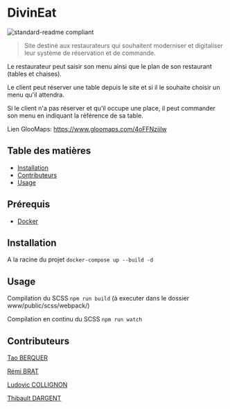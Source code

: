 # DivinEat

![standard-readme compliant](https://img.shields.io/badge/standard--readme-OK-green.svg?style=flat-square)

> Site destiné aux restaurateurs qui souhaitent moderniser et digitaliser leur système de réservation et de commande.

Le restaurateur peut saisir son menu ainsi que le plan de son restaurant (tables et chaises).

Le client peut réserver une table depuis le site et si il le souhaite choisir un menu qu'il attendra.

Si le client n'a pas réserver et qu'il occupe une place, il peut commander son menu en indiquant la référence de sa table.

Lien GlooMaps: https://www.gloomaps.com/4oFFNziilw

## Table des matières

- [Installation](#Installation)
- [Contributeurs](#Contributeurs)
- [Usage](#Usage)
## Prérequis

- [Docker](https://www.docker.com/)

## Installation

A la racine du projet
```docker-compose up --build -d```

## Usage

Compilation du SCSS 
```npm run build``` (à executer dans le dossier www/public/scss/webpack/)

Compilation en continu du SCSS
```npm run watch```

## Contributeurs

[Tao BERQUER](https://github.com/taoberquer)

[Rémi BRAT](https://github.com/remibrat)

[Ludovic COLLIGNON](https://github.com/LudovicCollignon)

[Thibault DARGENT](https://github.com/tdargent1)